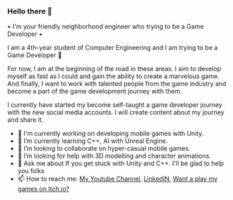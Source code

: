 ### Hello there 👋
• I'm your friendly neighborhood engineer who trying to be a Game Developer •

I am a 4th-year student of Computer Engineering and I am trying to be a Game Developer 🥳

For now, I am at the beginning of the road in these areas. I aim to develop myself as fast as I could and gain the ability to create a marvelous game. And finally, I want to work with talented people from the game industry and become a part of the game development journey with them.

I currently have started my become self-taught a game developer journey with the new social media accounts. I will create content about my journey and share it.

- 🔭 I'm currently working on developing mobile games with Unity.
- 🌱 I’m currently learning C++, AI with Unreal Engine.
- 👯 I’m looking to collaborate on hyper-casual mobile games.
- 🤔 I’m looking for help with 3D modelling and character animations.
- 💬 Ask me about If you get stuck with Unity and C++. I'll be glad to help you folks 
- 📫 How to reach me: [My Youtube Channel](https://www.youtube.com/channel/UC8YwniwgKnyklelzmW1rKDg), [LinkedIN](https://www.linkedin.com/in/bbetulkaya), [Want a play my games on Itch.io?](https://gamedevspidey.itch.io)

<!--
- 😄 Pronouns: ...
- ⚡ Fun fact: ...
-->
